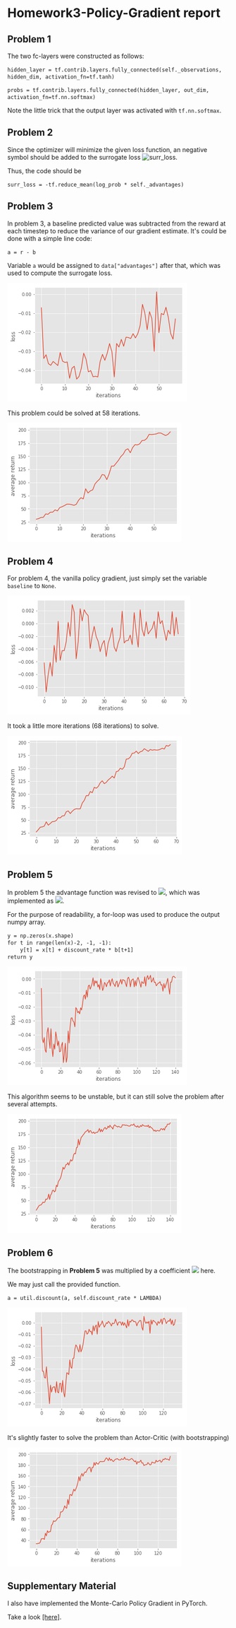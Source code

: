 # Homework3-Policy-Gradient report

## Problem 1

The two fc-layers were constructed as follows:

```
hidden_layer = tf.contrib.layers.fully_connected(self._observations, hidden_dim, activation_fn=tf.tanh)
```
```
probs = tf.contrib.layers.fully_connected(hidden_layer, out_dim, activation_fn=tf.nn.softmax)
```

Note the little trick that the output layer was activated with `tf.nn.softmax`.

## Problem 2

Since the optimizer will minimize the given loss function, an negative symbol should be added to the surrogate loss ![surr_loss](https://latex.codecogs.com/gif.latex?\frac{1}{T}\sum_{t=0}^T&space;log\pi_\theta(a_t^i&space;|&space;s_t^i)&space;*R_t^i).

Thus, the code should be
```
surr_loss = -tf.reduce_mean(log_prob * self._advantages)
```

## Problem 3

In problem 3, a baseline predicted value was subtracted from the reward at each timestep to reduce the variance of our gradient estimate. It's could be done with a simple line code:

```
a = r - b
``` 

Variable `a` would be assigned to `data["advantages"]` after that, which was used to compute the surrogate loss.

![](img/prob3_loss.png)

This problem could be solved at 58 iterations.

![](img/prob3_reward.png)

## Problem 4

For problem 4, the vanilla policy gradient, just simply set the variable `baseline` to `None`.

![](img/prob4_loss.png)

It took a little more iterations (68 iterations) to solve.

![](img/prob4_reward.png)

## Problem 5

In problem 5 the advantage function was revised to ![](https://latex.codecogs.com/gif.latex?A_t^i&space;=&space;r_t^i&space;&plus;&space;\gamma*V_{t&plus;1}^i&space;-&space;V_t^i), which was implemented as ![](https://latex.codecogs.com/gif.latex?A^i&space;=&space;discount\_bootstrap(r,&space;\gamma,&space;V^i)&space;-&space;V^i).

For the purpose of readability, a for-loop was used to produce the output numpy array.

```
y = np.zeros(x.shape)
for t in range(len(x)-2, -1, -1):
    y[t] = x[t] + discount_rate * b[t+1]
return y
```

![](img/prob5_loss.png)

This algorithm seems to be unstable, but it can still solve the problem after several attempts.

![](img/prob5_reward.png)

## Problem 6

The bootstrapping in **Problem 5** was multiplied by a coefficient ![](https://latex.codecogs.com/gif.latex?(\gamma\lambda)^l) here.

We may just call the provided function.
```
a = util.discount(a, self.discount_rate * LAMBDA)
```

![](img/prob6_loss.png)

It's slightly faster to solve the problem than Actor-Critic (with bootstrapping)

![](img/prob6_reward.png)

## Supplementary Material

I also have implemented the Monte-Carlo Policy Gradient in PyTorch.

Take a look [[here]](https://github.com/sonic1sonic/Monte-Carlo-Policy-Gradient-REINFORCE).